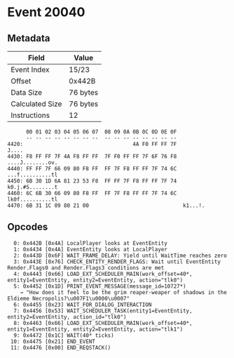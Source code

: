 # Event 20040

## Metadata

| Field           | Value    |
|-----------------|----------|
| Event Index     | 15/23    |
| Offset          | 0x442B   |
| Data Size       | 76 bytes |
| Calculated Size | 76 bytes |
| Instructions    | 12       |

```
      00 01 02 03 04 05 06 07  08 09 0A 0B 0C 0D 0E 0F
      -- -- -- -- -- -- -- --  -- -- -- -- -- -- -- --
4420:                                   4A F0 FF FF 7F             J....
4430: F8 FF FF 7F 4A F8 FF FF  7F F0 FF FF 7F 6F 76 F8  ....J........ov.
4440: FF FF 7F 66 09 80 F8 FF  FF 7F F8 FF FF 7F 74 6C  ...f..........tl
4450: 6B 30 1D 6A 81 23 53 F8  FF FF 7F F8 FF FF 7F 74  k0.j.#S........t
4460: 6C 6B 30 66 09 80 F8 FF  FF 7F F8 FF FF 7F 74 6C  lk0f..........tl
4470: 6B 31 1C 09 80 21 00                              k1...!.         
```

## Opcodes

```
  0: 0x442B [0x4A] LocalPlayer looks at EventEntity
  1: 0x4434 [0x4A] EventEntity looks at LocalPlayer
  2: 0x443D [0x6F] WAIT_FRAME_DELAY: Yield until WaitTime reaches zero
  3: 0x443E [0x76] CHECK_ENTITY_RENDER_FLAGS: Wait until EventEntity Render.Flags0 and Render.Flags3 conditions are met
  4: 0x4443 [0x66] LOAD_EXT_SCHEDULER_MAIN(work_offset=40*, entity1=EventEntity, entity2=EventEntity, action="tlk0")
  5: 0x4452 [0x1D] PRINT_EVENT_MESSAGE(message_id=10727*)
    → "How does it feel to be the grim reaper-weaper of shadows in the Eldieme Necropolis?\u007F1\u0000\u0007"
  6: 0x4455 [0x23] WAIT_FOR_DIALOG_INTERACTION
  7: 0x4456 [0x53] WAIT_SCHEDULER_TASK(entity1=EventEntity, entity2=EventEntity, action_id="tlk0")
  8: 0x4463 [0x66] LOAD_EXT_SCHEDULER_MAIN(work_offset=40*, entity1=EventEntity, entity2=EventEntity, action="tlk1")
  9: 0x4472 [0x1C] WAIT(40* ticks)
 10: 0x4475 [0x21] END_EVENT
 11: 0x4476 [0x00] END_REQSTACK()
```
